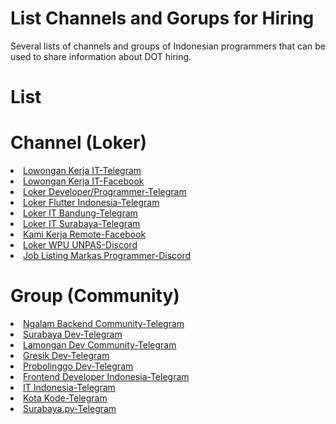 # List Channels and Gorups for Hiring
Several lists of channels and groups of Indonesian programmers that can be used to share information about DOT hiring.
# List
# Channel (Loker) 
  <li>
  <a href="https://t.me/LowonganKerjaIT" rel="nofollow">Lowongan Kerja IT-Telegram</a>
  </li>
  <li>
  <a href="https://www.facebook.com/groups/425660225230993" rel="nofollow">Lowongan Kerja IT-Facebook</a>
  </li>
  <li>
  <a href="https://t.me/LokerDeveloper" rel="nofollow">Loker Developer/Programmer-Telegram</a>
  </li>
  <li>
  <a href="https://t.me/Lokerflutterindonesia" rel="nofollow">Loker Flutter Indonesia-Telegram</a>
  </li>
  <li>
  <a href="https://t.me/LokerITBandung" rel="nofollow">Loker IT Bandung-Telegram</a>
  </li>
  <li>
  <a href="https://t.me/LokeritSBY" rel="nofollow">Loker IT Surabaya-Telegram</a>
  </li>
  <li>
  <a href="https://www.facebook.com/groups/208155516383522" rel="nofollow">Kami Kerja Remote-Facebook</a>
  </li>
   <li>
  <a href="https://discord.com/channels/722002048643497994/758611870230904853" rel="nofollow">Loker WPU UNPAS-Discord</a>
  </li>
   <li>
  <a href="https://discord.com/channels/242497090112978944/420081037704429573" rel="nofollow">Job Listing Markas Programmer-Discord</a>
  </li>
  
# Group (Community)
 <li>
 <a href="https://kutt.it/nbcTelegramGroup" rel="nofollow">Ngalam Backend Community-Telegram</a>
 </li>
 <li>
 <a href="https://t.me/surabayadev" rel="nofollow">Surabaya Dev-Telegram</a>
 </li>
 <li>
 <a href="https://t.me/lamongandev" rel="nofollow">Lamongan Dev Community-Telegram</a>
 </li>
 <li>
 <a href="https://t.me/gresikdev" rel="nofollow">Gresik Dev-Telegram</a>
 </li>
 <li>
 <a href="https://telegram.me/ProbolinggoDev" rel="nofollow">Probolinggo Dev-Telegram</a>
 </li>
<li>
 <a href="https://t.me/FrontEndID" rel="nofollow">Frontend Developer Indonesia-Telegram</a>
 </li>
 <li>
 <a href="https://t.me/itkita" rel="nofollow">IT Indonesia-Telegram</a>
 </li>
 <li>
 <a href="https://t.me/kotakodebetachat" rel="nofollow">Kota Kode-Telegram</a>
 </li>
 <li>
 <a href="https://t.me/surabayadotpy" rel="nofollow">Surabaya.py-Telegram</a>
 </li>
